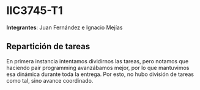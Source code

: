 # IIC3745-T1

**Integrantes**: Juan Fernández e Ignacio Mejías

## Repartición de tareas

En primera instancia intentamos dividirnos las tareas, pero notamos que haciendo pair programming avanzábamos mejor, por lo que mantuvimos esa dinámica durante toda la entrega. Por esto, no hubo división de tareas como tal, sino avance coordinado. 